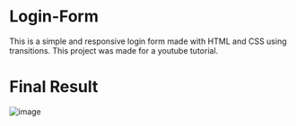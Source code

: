 # Login-Form 
This is a simple and responsive login form made with HTML and CSS using transitions.
This project was made for a youtube tutorial.
# Final Result
![image](https://github.com/user-attachments/assets/fd3d8f4b-36f7-443e-96d9-1a40c174f648)


